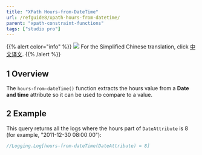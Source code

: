```yaml
---
title: "XPath Hours-from-DateTime"
url: /refguide8/xpath-hours-from-datetime/
parent: "xpath-constraint-functions"
tags: ["studio pro"]
---
```


{{% alert color="info" %}}
<img src="attachments/chinese-translation/china.png" style="display: inline-block; margin: 0" /> For the Simplified Chinese translation, click [中文译文](https://cdn.mendix.tencent-cloud.com/documentation/refguide8/xpath-hours-from-datetime.pdf).
{{% /alert %}}

## 1 Overview

The `hours-from-dateTime()` function extracts the hours value from a **Date and time** attribute so it can be used to compare to a value.

## 2 Example

This query returns all the logs where the hours part of `DateAttribute` is 8 (for example, "2011-12-30 08:00:00"):

```java
//Logging.Log[hours-from-dateTime(DateAttribute) = 8]
```
